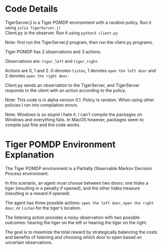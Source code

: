 # Code Details

TigerServer.jl is a Tiger POMDP environment with a random policy. Run it using `julia TigerServer.jl`  
Client.py is the observer. Run it using `python3 client.py`   

Note: first run the TigerServer.jl program, then run the client.py programs.

Tiger POMDP has 2 observations and 3 actions. 

Observations are: `tiger_left` and `tiger_right`. 

Actions are 0, 1 and 2. 0 denotes `listen`, 1 denotes `open the left door` and 2 denotes `open the right door`.  

Client.py sends an observation to the TigerServer, and TigerServer responds to the client with an action according to the policy.

Note: This code is in alpha version 0.1. Policy is random. When using other policies I ran into compilation errors.

Note: Windows is so stupid I hate it. I can't compile the packages on Windows and everything fails. In MacOS however, packages seem to compile just fine and the code works.


# Tiger POMDP Environment Explanation


The Tiger POMDP environment is a Partially Observable Markov Decision Process environment.   

In this scenario, an agent must choose between two doors: one hides a tiger (resulting in a penalty if opened), and the other hides treasure (resulting in a reward if opened).   

The agent has three possible actions: `open the left door`, `open the right door`, or `listen` for the tiger's location.  

The listening action provides a noisy observation with two possible outcomes: hearing the tiger on the left or hearing the tiger on the right. 

The goal is to maximize the total reward by strategically balancing the costs and benefits of listening and choosing which door to open based on uncertain observations.

